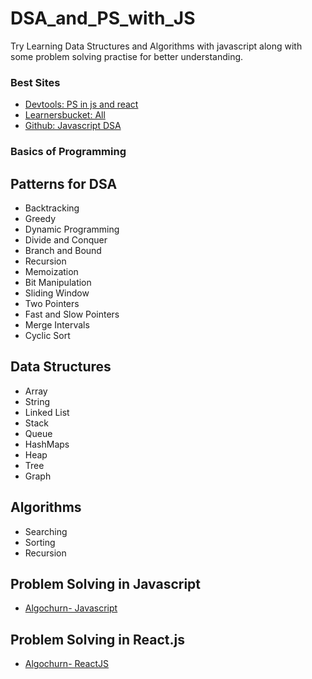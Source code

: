 # DSA_and_PS_with_JS

Try Learning Data Structures and Algorithms with javascript along with some problem solving practise for better understanding.

### Best Sites

- [Devtools: PS in js and react](https://www.devtools.tech/lists/all)
- [Learnersbucket: All](https://learnersbucket.com/examples/)
- [Github: Javascript DSA](https://github.com/trekhleb/javascript-algorithms)

### Basics of Programming

## Patterns for DSA

- Backtracking
- Greedy
- Dynamic Programming
- Divide and Conquer
- Branch and Bound
- Recursion
- Memoization
- Bit Manipulation
- Sliding Window
- Two Pointers
- Fast and Slow Pointers
- Merge Intervals
- Cyclic Sort

## Data Structures

- Array
- String
- Linked List
- Stack
- Queue
- HashMaps
- Heap
- Tree
- Graph

## Algorithms

- Searching
- Sorting
- Recursion

## Problem Solving in Javascript

- [Algochurn- Javascript](https://www.algochurn.com/problems)

## Problem Solving in React.js

- [Algochurn- ReactJS](https://www.algochurn.com/frontend)
